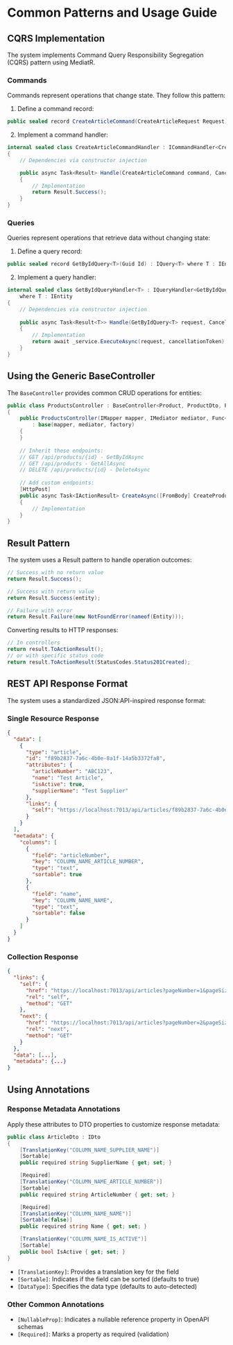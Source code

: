 # Common Patterns and Usage Guide

## CQRS Implementation

The system implements Command Query Responsibility Segregation (CQRS) pattern using MediatR.

### Commands

Commands represent operations that change state. They follow this pattern:

1. Define a command record:

```csharp
public sealed record CreateArticleCommand(CreateArticleRequest Request) : ICommand;
```

2. Implement a command handler:

```csharp
internal sealed class CreateArticleCommandHandler : ICommandHandler<CreateArticleCommand>
{
    // Dependencies via constructor injection

    public async Task<Result> Handle(CreateArticleCommand command, CancellationToken cancellationToken)
    {
        // Implementation
        return Result.Success();
    }
}
```

### Queries

Queries represent operations that retrieve data without changing state:

1. Define a query record:

```csharp
public sealed record GetByIdQuery<T>(Guid Id) : IQuery<T> where T : IEntity;
```

2. Implement a query handler:

```csharp
internal sealed class GetByIdQueryHandler<T> : IQueryHandler<GetByIdQuery<T>, T>
    where T : IEntity
{
    // Dependencies via constructor injection
    
    public async Task<Result<T>> Handle(GetByIdQuery<T> request, CancellationToken cancellationToken)
    {
        // Implementation
        return await _service.ExecuteAsync(request, cancellationToken);
    }
}
```

## Using the Generic BaseController

The `BaseController` provides common CRUD operations for entities:

```csharp
public class ProductsController : BaseController<Product, ProductDto, ProductDbContext>
{
    public ProductsController(IMapper mapper, IMediator mediator, Func<Type, Type, Type, object> factory)
        : base(mapper, mediator, factory)
    {
    }
    
    // Inherit these endpoints:
    // GET /api/products/{id} - GetByIdAsync
    // GET /api/products - GetAllAsync
    // DELETE /api/products/{id} - DeleteAsync
    
    // Add custom endpoints:
    [HttpPost]
    public async Task<IActionResult> CreateAsync([FromBody] CreateProductRequest request, CancellationToken cancellationToken)
    {
        // Implementation
    }
}
```

## Result Pattern

The system uses a Result pattern to handle operation outcomes:

```csharp
// Success with no return value
return Result.Success();

// Success with return value
return Result.Success(entity);

// Failure with error
return Result.Failure(new NotFoundError(nameof(Entity)));
```

Converting results to HTTP responses:

```csharp
// In controllers
return result.ToActionResult();
// or with specific status code
return result.ToActionResult(StatusCodes.Status201Created);
```

## REST API Response Format

The system uses a standardized JSON:API-inspired response format:

### Single Resource Response

```json
{
  "data": [
    {
      "type": "article",
      "id": "f89b2837-7a6c-4b0e-8a1f-14a5b3372fa8",
      "attributes": {
        "articleNumber": "ABC123",
        "name": "Test Article",
        "isActive": true,
        "supplierName": "Test Supplier"
      },
      "links": {
        "self": "https://localhost:7013/api/articles/f89b2837-7a6c-4b0e-8a1f-14a5b3372fa8"
      }
    }
  ],
  "metadata": {
    "columns": [
      {
        "field": "articleNumber",
        "key": "COLUMN_NAME_ARTICLE_NUMBER",
        "type": "text",
        "sortable": true
      },
      {
        "field": "name",
        "key": "COLUMN_NAME_NAME",
        "type": "text",
        "sortable": false
      }
    ]
  }
}
```

### Collection Response

```json
{
  "links": {
    "self": {
      "href": "https://localhost:7013/api/articles?pageNumber=1&pageSize=10",
      "rel": "self",
      "method": "GET"
    },
    "next": {
      "href": "https://localhost:7013/api/articles?pageNumber=2&pageSize=10",
      "rel": "next",
      "method": "GET"
    }
  },
  "data": [...],
  "metadata": {...}
}
```

## Using Annotations

### Response Metadata Annotations

Apply these attributes to DTO properties to customize response metadata:

```csharp
public class ArticleDto : IDto
{
    [TranslationKey("COLUMN_NAME_SUPPLIER_NAME")]
    [Sortable]
    public required string SupplierName { get; set; }

    [Required]
    [TranslationKey("COLUMN_NAME_ARTICLE_NUMBER")]
    [Sortable]
    public required string ArticleNumber { get; set; }

    [Required]
    [TranslationKey("COLUMN_NAME_NAME")]
    [Sortable(false)]
    public required string Name { get; set; }

    [TranslationKey("COLUMN_NAME_IS_ACTIVE")]
    [Sortable]
    public bool IsActive { get; set; }
}
```

- `[TranslationKey]`: Provides a translation key for the field
- `[Sortable]`: Indicates if the field can be sorted (defaults to true)
- `[DataType]`: Specifies the data type (defaults to auto-detected)

### Other Common Annotations

- `[NullableProp]`: Indicates a nullable reference property in OpenAPI schemas
- `[Required]`: Marks a property as required (validation)